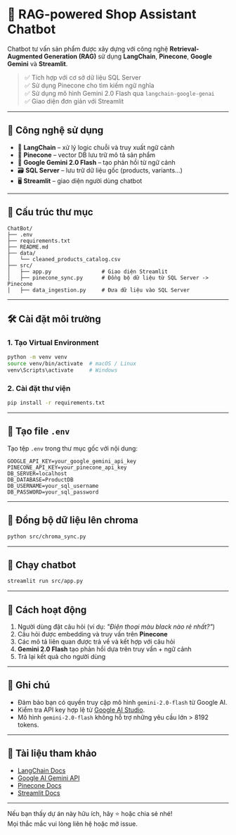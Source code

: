 
# 🛒 RAG-powered Shop Assistant Chatbot

Chatbot tư vấn sản phẩm được xây dựng với công nghệ **Retrieval-Augmented Generation (RAG)** sử dụng **LangChain**, **Pinecone**, **Google Gemini** và **Streamlit**.

> ✅ Tích hợp với cơ sở dữ liệu SQL Server  
> ✅ Sử dụng Pinecone cho tìm kiếm ngữ nghĩa  
> ✅ Sử dụng mô hình Gemini 2.0 Flash qua `langchain-google-genai`  
> ✅ Giao diện đơn giản với Streamlit

---

## 🔧 Công nghệ sử dụng

- 🧠 **LangChain** – xử lý logic chuỗi và truy xuất ngữ cảnh
- 🧬 **Pinecone** – vector DB lưu trữ mô tả sản phẩm
- 💬 **Google Gemini 2.0 Flash** – tạo phản hồi từ ngữ cảnh
- 🗃️ **SQL Server** – lưu trữ dữ liệu gốc (products, variants...)
- 🖥️ **Streamlit** – giao diện người dùng chatbot

---

## 📁 Cấu trúc thư mục

```
ChatBot/
├── .env
├── requirements.txt
├── README.md
├── data/
│   └── cleaned_products_catalog.csv
├── src/
│   ├── app.py                # Giao diện Streamlit
│   ├── pinecone_sync.py      # Đồng bộ dữ liệu từ SQL Server -> Pinecone
│   ├── data_ingestion.py     # Đưa dữ liệu vào SQL Server
```

---

## 🛠️ Cài đặt môi trường

### 1. Tạo Virtual Environment

```bash
python -m venv venv
source venv/bin/activate  # macOS / Linux
venv\Scripts\activate     # Windows
```

### 2. Cài đặt thư viện

```bash
pip install -r requirements.txt
```

---

## 🔐 Tạo file `.env`

Tạo tệp `.env` trong thư mục gốc với nội dung:

```dotenv
GOOGLE_API_KEY=your_google_gemini_api_key
PINECONE_API_KEY=your_pinecone_api_key
DB_SERVER=localhost
DB_DATABASE=ProductDB
DB_USERNAME=your_sql_username
DB_PASSWORD=your_sql_password
```

---

## 🔄 Đồng bộ dữ liệu lên chroma

```bash
python src/chroma_sync.py
```

---

## 🚀 Chạy chatbot

```bash
streamlit run src/app.py
```

---

## 🧠 Cách hoạt động

1. Người dùng đặt câu hỏi (ví dụ: *"Điện thoại màu black nào rẻ nhất?"*)
2. Câu hỏi được embedding và truy vấn trên **Pinecone**
3. Các mô tả liên quan được trả về và kết hợp với câu hỏi
4. **Gemini 2.0 Flash** tạo phản hồi dựa trên truy vấn + ngữ cảnh
5. Trả lại kết quả cho người dùng

---

## 📝 Ghi chú

- Đảm bảo bạn có quyền truy cập mô hình `gemini-2.0-flash` từ Google AI.
- Kiểm tra API key hợp lệ từ [Google AI Studio](https://makersuite.google.com/app).
- Mô hình `gemini-2.0-flash` không hỗ trợ những yêu cầu lớn > 8192 tokens.

---

## 📌 Tài liệu tham khảo

- [LangChain Docs](https://docs.langchain.com/)
- [Google AI Gemini API](https://ai.google.dev/)
- [Pinecone Docs](https://docs.pinecone.io/)
- [Streamlit Docs](https://docs.streamlit.io/)

---

Nếu bạn thấy dự án này hữu ích, hãy ⭐️ hoặc chia sẻ nhé!  
Mọi thắc mắc vui lòng liên hệ hoặc mở issue.
